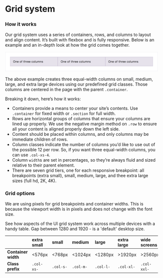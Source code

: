 # Grid system

### How it works <a id="Gridsystem-Howitworks"></a>

Our grid system uses a series of containers, rows, and columns to layout and align content. It’s built with flexbox and is fully responsive. Below is an example and an in-depth look at how the grid comes together.

![](../../.gitbook/assets/screenshot-2017-11-17-grid-system-2.png)

The above example creates three equal-width columns on small, medium, large, and extra large devices using our predefined grid classes. Those columns are centered in the page with the parent `.container`.

Breaking it down, here’s how it works:

* Containers provide a means to center your site’s contents. Use `.container` for fixed width or `.section` for full width.
* Rows are horizontal groups of columns that ensure your columns are lined up properly. We use the negative margin method on `.row` to ensure all your content is aligned properly down the left side.
* Content should be placed within columns, and only columns may be immediate children of rows.
* Column classes indicate the number of columns you’d like to use out of the possible 12 per row. So, if you want three equal-width columns, you can use `.col-xs-4`.
* Column `width`s are set in percentages, so they’re always fluid and sized relative to their parent element.
* There are seven grid tiers, one for each responsive breakpoint: all breakpoints \(extra small\), small, medium, large, and thee extra large sizes \(full hd, 2K, 4K\).

### Grid options <a id="Gridsystem-Gridoptions"></a>

We are using pixels for grid breakpoints and container widths. This is because the viewport width is in pixels and does not change with the font size.

See how aspects of the UI grid system work across multiple devices with a handy table. Gap between 1280 and 1920 - is a 'default' desktop size.



|  | extra small | small | medium | large | extra large | wide screens | 4K |
| :--- | :--- | :--- | :--- | :--- | :--- | :--- | :--- |
| **Container width** | &lt;576px | &lt;768px | &lt;1024px | &lt;1280px | &gt;1920px | &gt;2560px | &gt;3840px |
| **Class prefix** | `.col-xs-` | `.col-s-` | `.col-m-` | `.col-l-` | `.col-xl-` | `.col-xxl-` | `.col-xxxl-` |

